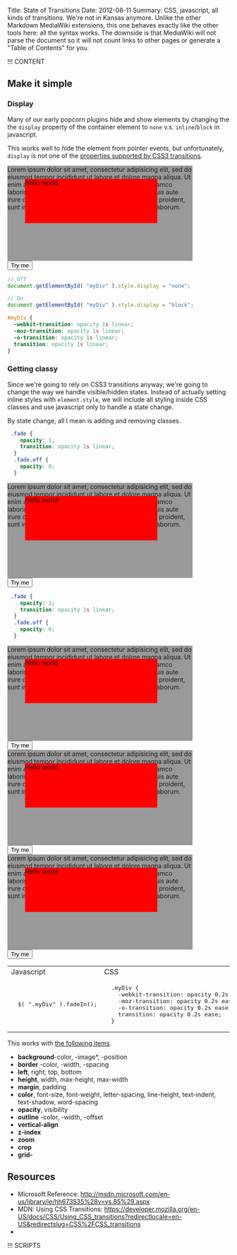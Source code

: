 Title: State of Transitions
Date: 2012-08-11
Summary: CSS, javascript, all kinds of transitions. We're not in Kansas anymore. Unlike the other Markdown MediaWiki extensions, this one behaves exactly like the other tools here: all the syntax works. The downside is that MediaWiki will not parse the document so it will not count links to other pages or generate a "Table of Contents" for you.

!!! CONTENT
## Make it simple

### Display
Many of our early popcorn plugins hide and show elements by changing the the `display` property of the container element to `none` v.s. `inline`/`block` in javascript. 

This works well to hide the element from pointer events, but unfortunately, `display` is not one of the [properties supported by CSS3 transitions](http://www.w3.org/TR/css3-transitions/#animatable-properties).

<div class="mini-video-container">
  <div class="mini-video">Lorem ipsum dolor sit amet, consectetur adipisicing elit, sed do eiusmod
  tempor incididunt ut labore et dolore magna aliqua. Ut enim ad minim veniam,
  quis nostrud exercitation ullamco laboris nisi ut aliquip ex ea commodo
  consequat. Duis aute irure dolor in repreheur sint occaecat cupidatat non
  proident, sunt in culpa qui officia deserunt mollit anim id est laborum. </div>
  <div class="play-button"></div>
  <div id="test0-eg" class="event fade">Hello world</div>
</div>
<button id="test0">Try me</button>

```javascript
// Off
document.getElementById( "myDiv" ).style.display = "none";

// On
document.getElementById( "myDiv" ).style.display = "block";
```
```css
#myDiv {
  -webkit-transition: opacity 1s linear;
  -moz-transition: opacity 1s linear;
  -o-transition: opacity 1s linear;
  transition: opacity 1s linear;
}
```

### Getting classy
Since we're going to rely on CSS3 transitions anyway, we're going to change the way we handle visible/hidden states. Instead of actually setting inline styles with `element.style`, we will include all styling inside CSS classes and use javascript only to handle a state change.

By state change, all I mean is adding and removing classes.

```css
 .fade {
    opacity: 1;
    transition: opacity 1s linear;
  }
  .fade.off {
    opacity: 0;
  }
````


<div class="mini-video-container">
  <div class="mini-video">Lorem ipsum dolor sit amet, consectetur adipisicing elit, sed do eiusmod
  tempor incididunt ut labore et dolore magna aliqua. Ut enim ad minim veniam,
  quis nostrud exercitation ullamco laboris nisi ut aliquip ex ea commodo
  consequat. Duis aute irure dolor in repreheur sint occaecat cupidatat non
  proident, sunt in culpa qui officia deserunt mollit anim id est laborum. </div>
  <div class="play-button"></div>
  <div id="test1-eg" class="event fade">Hello world</div>
</div>
<button id="test1">Try me</button>

```css
 .fade {
    opacity: 1;
    transition: opacity 1s linear;
  }
  .fade.off {
    opacity: 0;
  }
````

<div class="mini-video-container">
  <div class="mini-video">Lorem ipsum dolor sit amet, consectetur adipisicing elit, sed do eiusmod
  tempor incididunt ut labore et dolore magna aliqua. Ut enim ad minim veniam,
  quis nostrud exercitation ullamco laboris nisi ut aliquip ex ea commodo
  consequat. Duis aute irure dolor in repreheur sint occaecat cupidatat non
  proident, sunt in culpa qui officia deserunt mollit anim id est laborum. </div>
  <div id="test3-eg" class="event event-alt fade">Hello world</div>
</div>
<button id="test3">Try me</button>
<div class="mini-video-container">
  <div class="mini-video">Lorem ipsum dolor sit amet, consectetur adipisicing elit, sed do eiusmod
  tempor incididunt ut labore et dolore magna aliqua. Ut enim ad minim veniam,
  quis nostrud exercitation ullamco laboris nisi ut aliquip ex ea commodo
  consequat. Duis aute irure dolor in repreheur sint occaecat cupidatat non
  proident, sunt in culpa qui officia deserunt mollit anim id est laborum. </div>
  <div id="test4-eg" class="event event-alt slide">Hello world</div>
</div>
<button id="test4">Try me</button>
<div class="mini-video-container">
  <div class="mini-video">Lorem ipsum dolor sit amet, consectetur adipisicing elit, sed do eiusmod
  tempor incididunt ut labore et dolore magna aliqua. Ut enim ad minim veniam,
  quis nostrud exercitation ullamco laboris nisi ut aliquip ex ea commodo
  consequat. Duis aute irure dolor in repreheur sint occaecat cupidatat non
  proident, sunt in culpa qui officia deserunt mollit anim id est laborum. </div>
  <div id="test5-eg" class="event event-alt bounce">Hello world</div>
</div>
<button id="test5">Try me</button>

<table class="halfs">
  <tr>
    <td>Javascript</td>
    <td>CSS</td>
  </tr>
  <tr>
    <td>
<pre>
  $( ".myDiv" ).fadeIn();
</pre>
    </td>
    <td>
<pre>
  .myDiv {
    -webkit-transition: opacity 0.2s ease;
    -moz-transition: opacity 0.2s ease;
    -o-transition: opacity 0.2s ease;
    transition: opacity 0.2s ease;
  }
</pre>
    </td>
  </tr>
</table>

This works with [the following items](http://www.w3.org/TR/2009/WD-css3-transitions-20091201/#animatable-properties-).

- __background__-color, -image*, -position
- __border__ -color, -width, -spacing
- __left__, right, top, bottom
- __height__, width, max-height, max-width
- __margin__, padding
- __color__, font-size, font-weight, letter-spacing, line-height, text-indent, text-shadow, word-spacing
- __opacity__, visibility
- __outline__ -color, -width, -offset
- __vertical-align__
- __z-index__
- __zoom__
- __crop__
- __grid-__


## Resources

- Microsoft Reference: http://msdn.microsoft.com/en-us/library/ie/hh673535%28v=vs.85%29.aspx
- MDN: Using CSS Transitions: https://developer.mozilla.org/en-US/docs/CSS/Using_CSS_transitions?redirectlocale=en-US&redirectslug=CSS%2FCSS_transitions
- 

!!! SCRIPTS
<style>
  .mini-video-container {
    position: relative;
    width: 420px;
    height: 215px;
    overflow: hidden;
  }
  .mini-video {
    width: 100%;
    height: 100%;
    background: #999;
  }
  .play-button {
    width: 80px;
    height: 80px;
    position: absolute;
    top: 50%;
    left: 50%;
    margin-left: -40px;
    margin-top: -60px;
    background: black;
    color: #EEE;
    text-align: center;
    border-radius: 40px;
    cursor: pointer;
  }
  .play-button.red {
    background: red;
  }
  .event {
    position: absolute;
    top: 30px;
    left: 40px;
    height: 100px;
    width: 300px;
    background: red;
  }

   /* TEST 1 */
  #test0-eg.fade {
    opacity: 1;
    display: block;
    -webkit-transition: opacity 1s linear;
    -moz-transition: opacity 1s linear;
    -o-transition: opacity 1s linear;
    transition: opacity 1s linear;
  }
  #test0-eg.fade.off {
    opacity: 0;
    display: none;
  }

  /* TEST 1 */
  #test1-eg.fade {
    opacity: 1;
    -webkit-transition: opacity 1s linear;
    -moz-transition: opacity 1s linear;
    -o-transition: opacity 1s linear;
    transition: opacity 1s linear;
  }
  #test1-eg.fade.off {
    opacity: 0;
  }

   /* TEST 2 */
  #test2-eg.fade {
    opacity: 1;
    -webkit-transition: opacity 1s linear;
    -moz-transition: opacity 1s linear;
    -o-transition: opacity 1s linear;
    transition: opacity 1s linear;
  }
  #test2-eg.fade.off {
    opacity: 0;
    display: none;
  }

/*

  .fade {
    opacity: 1;
    visibility: visible;
  }
  .fade.off,
  .fade.off-alt {
    opacity: 0;
    visibility: hidden;
    -webkit-transition: opacity 1s ease, visibility 0 ease 1s;
    -moz-transition: opacity 1s ease, visibility 0 ease 1s;
    -o-transition: opacity 1s ease, visibility 0 ease 1s;
    transition: opacity 1s ease, visibility 0 ease 1s;
  }
  .fade.off._delay {
    visibility: visible;
  }

  .slide {
    -webkit-transition: left 1s ease, visibility 0 0;
    -moz-transition: left 1s ease, visibility 0 0;
    -o-transition: left 1s ease, visibility 0 0;
    transition: left 1s ease, visibility 0 0;
  }
  .slide.off-alt {
    left: -300px;
    visibility: hidden;
    -webkit-transition: left 1s ease, visibility 0 ease 1s;
    -moz-transition: left 1s ease, visibility 0 ease 1s;
    -o-transition: left 1s ease, visibility 0 ease 1s;
    transition: left 1s ease, visibility 0 ease 1s;
  }
*/
</style>
<script>

document.getElementById( "test0" ).addEventListener( "click", function( e ) {
  document.getElementById( "test0-eg" ).classList.toggle( "off" );
}, false);

// Example 1
document.getElementById( "test1" ).addEventListener( "click", function( e ) {
  document.getElementById( "test1-eg" ).classList.toggle( "off" );
}, false);

// Example 2
document.getElementById( "test2" ).addEventListener( "click", function( e ) {
  var el = document.getElementById( "test2-eg" );
  if ( el.classList.contains( "off" ) ) {
    el.classList.remove( "off" );
  } else {
    el.classList.add( "off" );
    el.classList.add( "_delay" );
  }
  
}, false );

function displayNone( e ) {
  var _this = e.srcElement;
  if ( _this.classList.contains( "off" ) ) {
    _this.classList.remove( "_delay" );
  }
}

document.getElementById(  "test2-eg").addEventListener( "webkitTransitionEnd", displayNone, false );
document.getElementById( "test2-eg" ).addEventListener( "onwebkittransitionend", displayNone, false );
document.getElementById( "test2-eg" ).addEventListener( "ontransitionend", displayNone, false );
document.getElementById( "test2-eg" ).addEventListener( "oTransitionEnd", displayNone, false );

// Example 3
document.getElementById( "test3" ).addEventListener( "click", function( e ) {
  document.getElementById( "test3-eg" ).classList.toggle( "off-alt" );
}, false);

// Example 4
document.getElementById( "test4" ).addEventListener( "click", function( e ) {
  document.getElementById( "test4-eg" ).classList.toggle( "off-alt" );
}, false);

// Click me
var playButtons = document.querySelectorAll( ".play-button" );
for( var i = 0; i < playButtons.length; i++ ) {
  playButtons[ i ].addEventListener( "click", function( e ) {
    console.log( e );
    this.classList.toggle( "red" );
  }, false);
}


</script>
